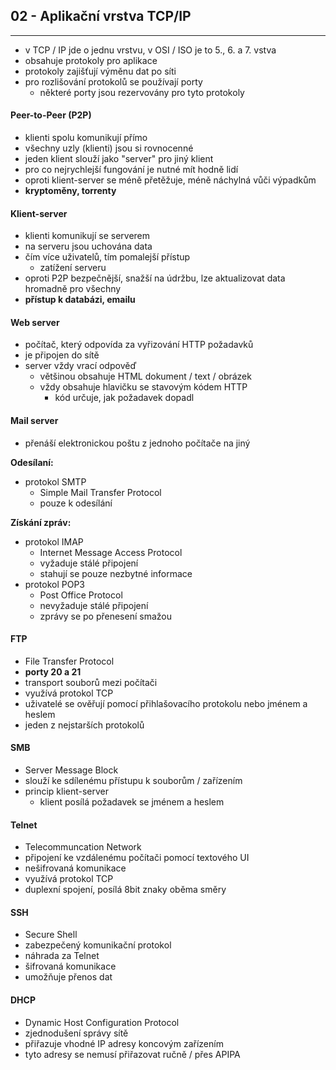 ## 02 - Aplikační vrstva TCP/IP
----

- v TCP / IP jde o jednu vrstvu, v OSI / ISO je to 5., 6. a 7. vstva
- obsahuje protokoly pro aplikace
- protokoly zajišťují výměnu dat po síti
- pro rozlišování protokolů se používají porty
  - některé porty jsou rezervovány pro tyto protokoly


#### Peer-to-Peer (P2P)
- klienti spolu komunikují přímo
- všechny uzly (klienti) jsou si rovnocenné
- jeden klient slouží jako "server" pro jiný klient
- pro co nejrychlejší fungování je nutné mít hodně lidí
- oproti klient-server se méně přetěžuje, méně náchylná vůči výpadkům
- **kryptoměny, torrenty**

#### Klient-server
- klienti komunikují se serverem
- na serveru jsou uchována data
- čím více uživatelů, tím pomalejší přístup
  - zatížení serveru
- oproti P2P bezpečnější, snažší na údržbu, lze aktualizovat data hromadně pro všechny
- **přístup k databázi, emailu**

#### Web server
- počítač, který odpovída za vyřizování HTTP požadavků
- je připojen do sítě
- server vždy vrací odpověď
  - většinou obsahuje HTML dokument / text / obrázek
  - vždy obsahuje hlavičku se stavovým kódem HTTP
    - kód určuje, jak požadavek dopadl

#### Mail server
- přenáší elektronickou poštu z jednoho počítače na jiný

**Odesílaní:**
  - protokol SMTP
    - Simple Mail Transfer Protocol
    - pouze k odesílání

**Získání zpráv:**
  - protokol IMAP
    - Internet Message Access Protocol
    - vyžaduje stálé připojení
    - stahují se pouze nezbytné informace
  - protokol POP3
    - Post Office Protocol
    - nevyžaduje stálé připojení
    - zprávy se po přenesení smažou

#### FTP
- File Transfer Protocol
- **porty 20 a 21**
- transport souborů mezi počítači
- využívá protokol TCP
- uživatelé se ověřují pomocí přihlašovacího protokolu nebo jménem a heslem
- jeden z nejstarších protokolů

#### SMB
- Server Message Block
- slouží ke sdílenému přístupu k souborům / zařízením
- princip klient-server
  - klient posílá požadavek se jménem a heslem

#### Telnet
- Telecommuncation Network
- připojení ke vzdálenému počítači pomocí textového UI
- nešifrovaná komunikace
- využívá protokol TCP
- duplexní spojení, posílá 8bit znaky oběma směry

#### SSH
- Secure Shell
- zabezpečený komunikační protokol
- náhrada za Telnet
- šifrovaná komunikace
- umožňuje přenos dat

#### DHCP
- Dynamic Host Configuration Protocol
- zjednodušení správy sítě
- přiřazuje vhodné IP adresy koncovým zařízením
- tyto adresy se nemusí přiřazovat ručně / přes APIPA

